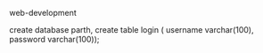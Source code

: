 web-development





create database parth,
create table login ( username varchar(100), password varchar(100));
